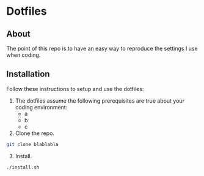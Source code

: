 # Dotfiles
## About
The point of this repo is to have an easy way to reproduce the settings I use when coding.
## Installation
Follow these instructions to setup and use the dotfiles:
1. The dotfiles assume the following prerequisites are true about your coding environment:
    * a
    * b
    * c
2. Clone the repo.
  ```sh
  git clone blablabla
  ```
3. Install.
  ```sh
  ./install.sh
  ```
